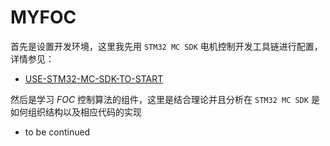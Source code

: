 # MYFOC


首先是设置开发环境，这里我先用 `STM32 MC SDK` 电机控制开发工具链进行配置，详情参见：
-  [USE-STM32-MC-SDK-TO-START](USE-STM32-MC-SDK-TO-START.md)

然后是学习 $\displaystyle FOC$ 控制算法的组件，这里是结合理论并且分析在 `STM32 MC SDK` 是如何组织结构以及相应代码的实现
- to be continued




